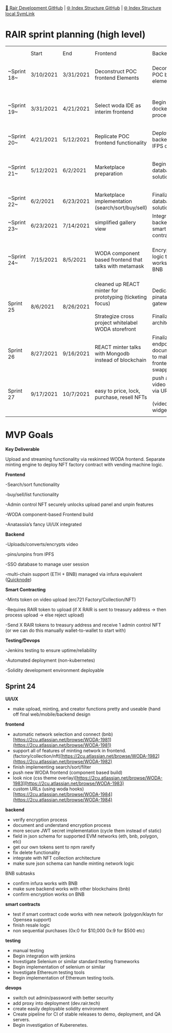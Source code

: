 [📁 Rair Development GitHub](/cerulean-circle-unlimited-2cu/product/development/2cu-custom-development/rair-development.md) | [🌐 Index Structure GitHub](/cerulean-circle-unlimited-2cu/product/development/2cu-custom-development/rair-development/rair-sprint-planning-high-level.md) | [🌐 Index Structure local SymLink](./rair-sprint-planning-high-level.entry.md)

# RAIR sprint planning (high level)

|     |     |     |     |     |     |     |
| --- | --- | --- | --- | --- | --- | --- |
|     | Start | End | Frontend | Backend | Smart Contracting | Testing/Deployment |
| ~Sprint 18~ | 3/10/2021 | 3/31/2021 | Deconstruct POC frontend Elements | Deconstruct POC backend elements | Research and Selection + Telos Testing |     |
| ~Sprint 19~ | 3/31/2021 | 4/21/2021 | Select woda IDE as interim frontend | Begin dockerization processes | xDAI, Avalanche Investigation, Begin testnet RPC Marketplace |     |
| ~Sprint 20~ | 4/21/2021 | 5/12/2021 | Replicate POC frontend functionality | Deployable backend with IFPS docker | Testnet RPC Marketplace minting |     |
| ~Sprint 21~ | 5/12/2021 | 6/2/2021 | Marketplace preparation | Begin interim database SSO solution | Begin integration of Testnet Marketplace into core codebase | Jenkins automation begins |
| ~Sprint 22~ | 6/2/2021 | 6/23/2021 | Marketplace implementation (search/sort/buy/sell) | Finalize database SSO solution | Mint on video upload | Jenkins pull request testing automation |
| ~Sprint 23~ | 6/23/2021 | 7/14/2021 | simplified gallery view | Integrate backend with smart contracting | mint and buy logic (react app based) | Jenkins automated deployment |
| ~Sprint 24~ | 7/15/2021 | 8/5/2021 | WODA component based frontend that talks with metamask | Encryption logic that works with BNB | multi network investigation (polygon) and resale logic | Solidity dev environment deployable |
| Sprint 25 | 8/6/2021 | 8/26/2021 | cleaned up REACT minter for prototyping (ticketing focus)<br><br>Strategize cross project whitelabel WODA storefront | Dedicated pinata gateway<br><br>Finalized DB architecture | Investigate differences with Polygon vs BSC/ETH<br><br>resale transfer with royalties | JWT security research<br><br>Minting engine testing |
| Sprint 26 | 8/27/2021 | 9/16/2021 | REACT minter talks with Mongodb instead of blockchain | Finalized endpoint documentation to make frontends hot swappable | push to opensea via API (klaytn or polygon) | JWT security audit (Onpath Ed) |
| Sprint 27 | 9/17/2021 | 10/7/2021 | easy to price, lock, purchase, resell NFTs | push a direct video player via URL link<br><br>(video embed widget) |     | Ready for Kubernetes |
|     |     |     |     |     |     |     |

# MVP Goals

**Key Deliverable**

Upload and streaming functionality via reskinned WODA frontend. Separate minting engine to deploy NFT factory contract with vending machine logic.

**Frontend**

\-Search/sort functionality

\-buy/sell/list functionality

\-Admin control NFT securely unlocks upload panel and unpin features

\-WODA component-based Frontend build

\-Anatassiia’s fancy UI/UX integrated

**Backend**

\-Uploads/converts/encrypts video

\-pins/unpins from IPFS

\-SSO database to manage user session

\-multi-chain support (ETH + BNB) managed via infura equivalent ([Quicknode](https://www.quicknode.com/chains/matic))

**Smart Contracting**

\-Mints token on video upload (erc721 Factory/Collection/NFT)

\-Requires RAIR token to upload (if X RAIR is sent to treasury address → then process upload → else reject upload)

\-Send X RAIR tokens to treasury address and receive 1 admin control NFT (or we can do this manually wallet-to-wallet to start with)

**Testing/Devops**

\-Jenkins testing to ensure uptime/reliability

\-Automated deployment (non-kubernetes)

\-Solidity development environment deployable

## Sprint 24

**UI/UX**

- make upload, minting, and creator functions pretty and useable (hand off final web/mobile/backend design

**frontend**

- automatic network selection and connect (bnb)[https://2cu.atlassian.net/browse/WODA-1981](https://2cu.atlassian.net/browse/WODA-1981)
- support all of features of minting network in frontend. (factory/collection/nft)[https://2cu.atlassian.net/browse/WODA-1982](https://2cu.atlassian.net/browse/WODA-1982)
- finish implementing search/sort/filter
- push new WODA frontend (component based build)
- look nice (css theme overlay)[https://2cu.atlassian.net/browse/WODA-1983](https://2cu.atlassian.net/browse/WODA-1983)
- custom URLs (using woda hooks)[https://2cu.atlassian.net/browse/WODA-1984](https://2cu.atlassian.net/browse/WODA-1984)

**backend**

- verify encryption process
- document and understand encryption process
- more secure JWT secret implementation (cycle them instead of static)
- field in json schema for supported EVM networks (eth, bnb, polygon, etc)
- get our own tokens sent to npm rareify
- fix delete functionality
- integrate with NFT collection architecture
- make sure json schema can handle minting network logic

BNB subtasks

- confirm infura works with BNB
- make sure backend works with other blockchains (bnb)
- confirm encryption works on BNB

**smart contracts**

- test if smart contract code works with new network (polygon/klaytn for Opensea support)
- finish resale logic
- non sequential purchases (0x:0 for $10,000 0x:9 for $500 etc)

**testing**

- manual testing
- Begin integration with jenkins
- Investigate Selenium or similar standard testing frameworks
- Begin implementation of selenium or similar
- Investigate Ethereum testing tools
- Begin implementation of Ethereum testing tools.

**devops**

- switch out admin/password with better security
- add proxy into deployment (dev.rair.tech)
- create easily deployable solidity environment
- Create pipeline for CI of stable releases to demo, deployment, and QA servers.
- Begin investigation of Kuberenetes.
